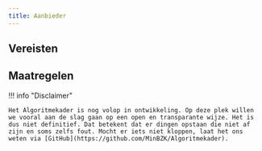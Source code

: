 ```yaml
---
title: Aanbieder
---
```


## Vereisten

<!-- list_vereisten rollen/aanbieder no-rol -->

## Maatregelen

<!-- list_maatregelen rollen/aanbieder no-rol -->

!!! info "Disclaimer"

    Het Algoritmekader is nog volop in ontwikkeling. Op deze plek willen we vooral aan de slag gaan op een open en transparante wijze. Het is dus niet definitief. Dat betekent dat er dingen opstaan die niet af zijn en soms zelfs fout. Mocht er iets niet kloppen, laat het ons weten via [GitHub](https://github.com/MinBZK/Algoritmekader).